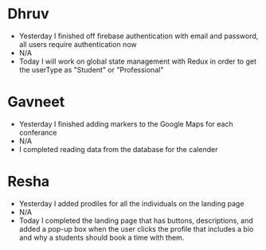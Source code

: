 # Dhruv

- Yesterday I finished off firebase authentication with email and password, all users require authentication now
- N/A
- Today I will work on global state management with Redux in order to get the userType as "Student" or "Professional"

# Gavneet

- Yesterday I finished adding markers to the Google Maps for each conferance
- N/A
- I completed reading data from the database for the calender

# Resha

- Yesterday I added prodiles for all the individuals on the landing page
- N/A
- Today I completed the landing page that has buttons, descriptions, and added a pop-up box when the user clicks the profile that includes a bio and why a students should book a time with them.

